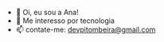 - 👋 Oi, eu sou a Ana! 
- 👀 Me interesso por tecnologia
- 📫 contate-me: devpitombeira@gmail.com 

<!---
pitombeiraanaa/pitombeiraanaa is a ✨ special ✨ repository because its `README.md` (this file) appears on your GitHub profile.
You can click the Preview link to take a look at your changes.
--->
